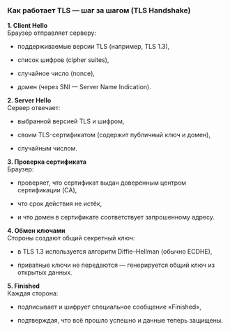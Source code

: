 ### Как работает TLS — шаг за шагом (TLS Handshake)

**1. Client Hello**  
Браузер отправляет серверу:

- поддерживаемые версии TLS (например, TLS 1.3),
    
- список шифров (cipher suites),
    
- случайное число (nonce),
    
- домен (через SNI — Server Name Indication).
    

**2. Server Hello**  
Сервер отвечает:

- выбранной версией TLS и шифром,
    
- своим TLS-сертификатом (содержит публичный ключ и домен),
    
- случайным числом.
    

**3. Проверка сертификата**  
Браузер:

- проверяет, что сертификат выдан доверенным центром сертификации (CA),
    
- что срок действия не истёк,
    
- и что домен в сертификате соответствует запрошенному адресу.
    

**4. Обмен ключами**  
Стороны создают общий секретный ключ:

- в TLS 1.3 используется алгоритм Diffie–Hellman (обычно ECDHE),
    
- приватные ключи не передаются — генерируется общий ключ из открытых данных.
    

**5. Finished**  
Каждая сторона:

- подписывает и шифрует специальное сообщение «Finished»,
    
- подтверждая, что всё прошло успешно и данные теперь защищены.